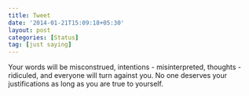 ```yaml
---
title: Tweet
date: '2014-01-21T15:09:18+05:30'
layout: post
categories: [Status]
tag: [just saying]
---
```


Your words will be misconstrued, intentions - misinterpreted, thoughts - ridiculed, and everyone will turn against you. No one deserves your justifications as long as you are true to yourself.